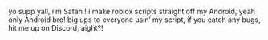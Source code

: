 yo supp yall, i’m Satan ! i make roblox scripts straight off my Android, yeah only Android bro!
big ups to everyone usin’ my script, if you catch any bugs, hit me up on Discord, aight?!
